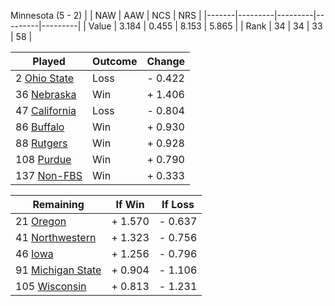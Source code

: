 Minnesota (5 - 2)
|       |   NAW   |   AAW   |   NCS   |   NRS   |
|-------|---------|---------|---------|---------|
| Value |   3.184 |   0.455 |   8.153 |   5.865 |
| Rank  |      34 |      34 |      33 |      58 |

| Played                    | Outcome    |  Change  |
|---------------------------|------------|----------|
|   2 [Ohio State            ](OhioState.md)| Loss       | -  0.422 |
|  36 [Nebraska              ](Nebraska.md)| Win        | +  1.406 |
|  47 [California            ](California.md)| Loss       | -  0.804 |
|  86 [Buffalo               ](Buffalo.md)| Win        | +  0.930 |
|  88 [Rutgers               ](Rutgers.md)| Win        | +  0.928 |
| 108 [Purdue                ](Purdue.md)| Win        | +  0.790 |
| 137 [Non-FBS               ](NonFBS.md)| Win        | +  0.333 |

| Remaining                 |  If Win  |  If Loss |
|---------------------------|----------|----------|
|  21 [Oregon                ](Oregon.md)| +  1.570 | -  0.637 |
|  41 [Northwestern          ](Northwestern.md)| +  1.323 | -  0.756 |
|  46 [Iowa                  ](Iowa.md)| +  1.256 | -  0.796 |
|  91 [Michigan State        ](MichiganState.md)| +  0.904 | -  1.106 |
| 105 [Wisconsin             ](Wisconsin.md)| +  0.813 | -  1.231 |


